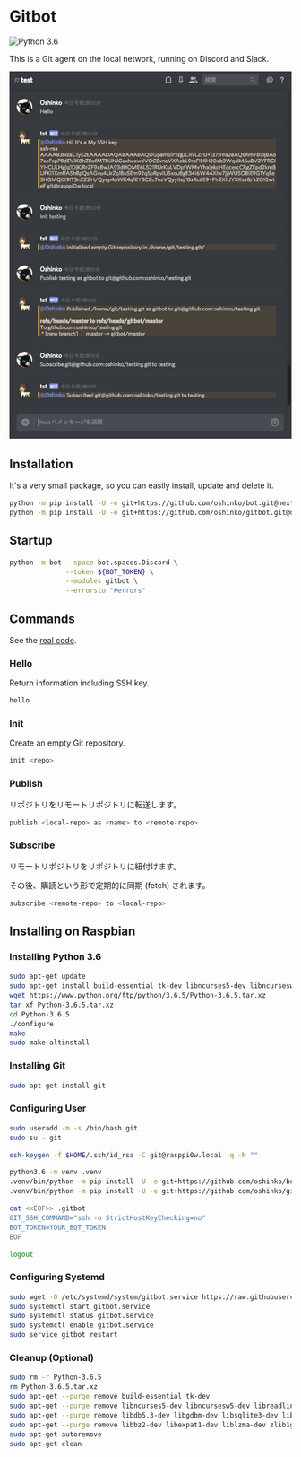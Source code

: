 # Gitbot

![Python 3.6](https://img.shields.io/badge/python-3.6-blue.svg)

This is a Git agent on the local network, running on Discord and Slack.

![Example](featured.png)

## Installation

It's a very small package, so you can easily install, update and delete it.

```bash
python -m pip install -U -e git+https://github.com/oshinko/bot.git@next#egg=bot-0.0.0
python -m pip install -U -e git+https://github.com/oshinko/gitbot.git@draft#egg=gitbot-0.0.0
```

## Startup

```bash
python -m bot --space bot.spaces.Discord \
              --token ${BOT_TOKEN} \
              --modules gitbot \
              --errorsto "#errors"
```

## Commands

See the [real code](gitbot.py).

### Hello

Return information including SSH key.

```bash
hello
```

### Init

Create an empty Git repository.

```bash
init <repo>
```

### Publish

リポジトリをリモートリポジトリに転送します。

```bash
publish <local-repo> as <name> to <remote-repo>
```

### Subscribe

リモートリポジトリをリポジトリに紐付けます。

その後、購読という形で定期的に同期 (fetch) されます。

```bash
subscribe <remote-repo> to <local-repo>
```

## Installing on Raspbian

### Installing Python 3.6

```bash
sudo apt-get update
sudo apt-get install build-essential tk-dev libncurses5-dev libncursesw5-dev libreadline6-dev libdb5.3-dev libgdbm-dev libsqlite3-dev libssl-dev libbz2-dev libexpat1-dev liblzma-dev zlib1g-dev
wget https://www.python.org/ftp/python/3.6.5/Python-3.6.5.tar.xz
tar xf Python-3.6.5.tar.xz
cd Python-3.6.5
./configure
make
sudo make altinstall
```

### Installing Git

```bash
sudo apt-get install git
```

### Configuring User

```bash
sudo useradd -m -s /bin/bash git
sudo su - git
```

```bash
ssh-keygen -f $HOME/.ssh/id_rsa -C git@rasppi0w.local -q -N ""
```

```bash
python3.6 -m venv .venv
.venv/bin/python -m pip install -U -e git+https://github.com/oshinko/bot.git@next#egg=bot-0.0.0
.venv/bin/python -m pip install -U -e git+https://github.com/oshinko/gitbot.git@draft#egg=gitbot-0.0.0
```

```bash
cat <<EOF>> .gitbot
GIT_SSH_COMMAND="ssh -o StrictHostKeyChecking=no"
BOT_TOKEN=YOUR_BOT_TOKEN
EOF
```

```bash
logout
```

### Configuring Systemd

```bash
sudo wget -O /etc/systemd/system/gitbot.service https://raw.githubusercontent.com/oshinko/gitbot/draft/gitbot.service
sudo systemctl start gitbot.service
sudo systemctl status gitbot.service
sudo systemctl enable gitbot.service
sudo service gitbot restart
```

### Cleanup (Optional)

```bash
sudo rm -r Python-3.6.5
rm Python-3.6.5.tar.xz
sudo apt-get --purge remove build-essential tk-dev
sudo apt-get --purge remove libncurses5-dev libncursesw5-dev libreadline6-dev
sudo apt-get --purge remove libdb5.3-dev libgdbm-dev libsqlite3-dev libssl-dev
sudo apt-get --purge remove libbz2-dev libexpat1-dev liblzma-dev zlib1g-dev
sudo apt-get autoremove
sudo apt-get clean
```
